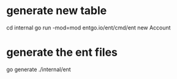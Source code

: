 # generate new table
cd internal
go run -mod=mod entgo.io/ent/cmd/ent new Account

# generate the ent files
go generate ./internal/ent
